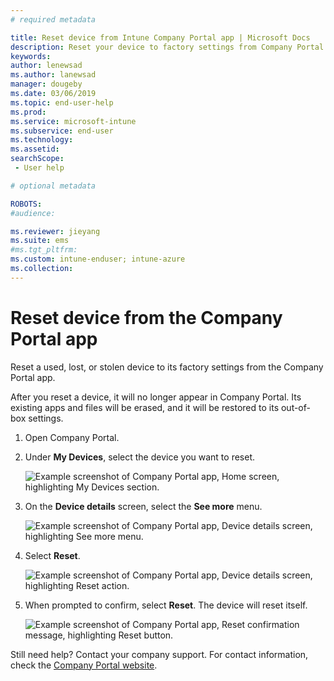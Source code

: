 ```yaml
---
# required metadata

title: Reset device from Intune Company Portal app | Microsoft Docs
description: Reset your device to factory settings from Company Portal for Windows 10.
keywords:
author: lenewsad
ms.author: lanewsad
manager: dougeby
ms.date: 03/06/2019
ms.topic: end-user-help
ms.prod:
ms.service: microsoft-intune
ms.subservice: end-user
ms.technology:
ms.assetid: 
searchScope:
 - User help

# optional metadata

ROBOTS:  
#audience:

ms.reviewer: jieyang
ms.suite: ems
#ms.tgt_pltfrm:
ms.custom: intune-enduser; intune-azure
ms.collection: 
---
```



# Reset device from the Company Portal app  

Reset a used, lost, or stolen device to its factory settings from the Company Portal app.  

After you reset a device, it will no longer appear in Company Portal. Its existing apps and files will be erased, and it will be restored to its out-of-box settings.  


1. Open Company Portal.  
2. Under **My Devices**, select the device you want to reset.   

    ![Example screenshot of Company Portal app, Home screen, highlighting My Devices section.](./media/1802-cp-app-windows-home.png)  

3. On the **Device details** screen, select the **See more** menu.  

    ![Example screenshot of Company Portal app, Device details screen, highlighting See more menu.](./media/1802-cp-app-windows-device-details.png)  

4. Select **Reset**.  

     ![Example screenshot of Company Portal app, Device details screen, highlighting Reset action. ](./media/1802-cp-app-windows-device-details-reset.png)  

5. When prompted to confirm, select **Reset**. The device will reset itself.  

     ![Example screenshot of Company Portal app, Reset confirmation message, highlighting Reset button. ](./media/1802-cp-app-windows-reset-confirm.png)  

Still need help? Contact your company support. For contact information, check the [Company Portal website](https://go.microsoft.com/fwlink/?linkid=2010980).  
